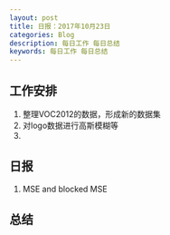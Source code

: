 ```yaml
---
layout: post
title: 日报：2017年10月23日
categories: Blog
description: 每日工作 每日总结 
keywords: 每日工作 每日总结
---
```


## 工作安排  
1. 整理VOC2012的数据，形成新的数据集
2. 对logo数据进行高斯模糊等  
3. 

## 日报
1. MSE and blocked MSE

## 总结
